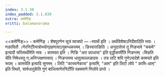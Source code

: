 ```yaml
---
index: 3.1.30
index_padded: 3.1.030
sutra: कमेर्णिङ्
vritti: balamanorama

---
```

<<कमेर्णिङ्>> - कमेर्णिङ् । शेषपूरणेन सूत्रं व्याचष्टे — -स्वार्थे इति । अर्थविशेषाऽनिर्देशादिति भावः । णङावितौ ।णेरनिटी॑त्यत्रोभयोग्र्रहणायाऽनुबन्धकरमम् । ङित्त्वात्तङिति । अनुदात्तेत्वं तु णिङभावे "चकमे" इत्यादौ चरितार्थमिति भावः । कामयत इति । णिङि "अत उपधाया" इति वृद्धौकामी॑ति णिङन्तम् ।क्ङिति चे॑ति निषेधस्तु न,अनिग्लक्षणत्वात् । णिङन्तस्य धातुत्वाल्लडादयः । तत्र लटि शपि गुणेऽयादेशे कामयते इति रूपम् । कामयेति इत्यादि सुगमम् । लिटि "कास्यनेकाच" इत्यामि, "आम" इति लिटो लोपे "	कामि-आम्" इति स्थिते, सार्वधातुके॑ति गुणं बाधित्वाणेरनिटी॑ति वक्ष्यमाणे णिलोपे प्राप्ते ।